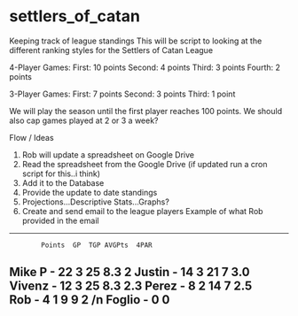 # settlers_of_catan
Keeping track of league standings
This will be script to looking at the different ranking styles for the Settlers of Catan League

 4-Player Games:
 First: 10 points
 Second: 4 points
 Third: 3 points
 Fourth: 2 points

 3-Player Games:
 First: 7 points
 Second: 3 points
 Third: 1 point

 We will play the season until the first player reaches 100 points. 
 We should also cap games played at 2 or 3 a week?

 Flow / Ideas
 1. Rob will update a spreadsheet on Google Drive
 2. Read the spreadsheet from the Google Drive (if updated run a cron script for this..i think)
 3. Add it to the Database
 4. Provide the update to date standings
 5. Projections...Descriptive Stats...Graphs?
 6. Create and send email to the league players
 Example of what Rob provided in the email
 ------------------------------
 			Points	GP	TGP	AVGPts	4PAR
 Mike P - 	22		3	25	8.3		2
 Justin - 	14		3	21	7		3.0 
 Vivenz - 	12		3	25	8.3		2.3 
 Perez -  	8		2	14	7		2.5  
 Rob - 	4		1	9	9		2 /n
 Foglio - 	0		0 
------------------------------
